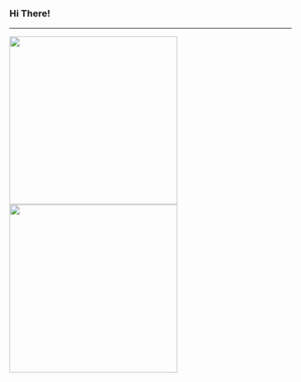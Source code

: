 ### Hi There!

---

<img src="http://en.people.cn/NMediaFile/2015/0407/FOREIGN201504071315000079591055120.jpg" height="300"> <img src="https://lh3.googleusercontent.com/proxy/JKFwupMMODpMAb_LF8N84j4kbke_NsH5nPLf_RQegufL7lPx4YHS-3D81-0RtOcCOEtl_00bafOARL0ycQRl7qvjf03ieG_QZAq0ZHBgQrJ56mnNJjudWFS8BbVADr90kIvfQR1FBA" height="300">

